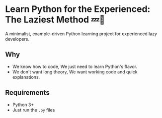 # Learn Python for the Experienced: The Laziest Method 💤🐍

A minimalist, example-driven Python learning project for experienced lazy developers.

## Why

- We know how to code, We just need to learn Python's flavor.
- We don't want long theory, We want working code and quick explanations.

## Requirements

- Python 3+
- Just run the `.py` files
